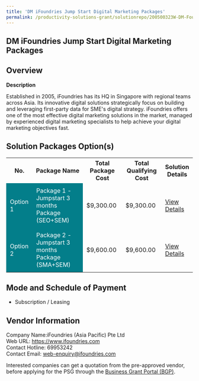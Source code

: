```yaml
---
title: 'DM iFoundries Jump Start Digital Marketing Packages'
permalink: /productivity-solutions-grant/solutionrepo/200500323W-DM-Foundrs-Jump-Strt-Dgtl-Mrktng-PKG-G
---
```


## DM iFoundries Jump Start Digital Marketing Packages

## Overview

**Description**

Established in 2005, iFoundries has its HQ in Singapore with regional teams across Asia. Its innovative digital solutions strategically focus on building and leveraging first-party data for SME's digital strategy. iFoundries offers one of the most effective digital marketing solutions in the market, managed by experienced digital marketing specialists to help achieve your digital marketing objectives fast.

## Solution Packages Option(s)

<table>
<tr>
<th><b>No.</b></th>
<th><b>Package Name</b></th>
<th><b>Total Package Cost</b></th>
<th><b>Total Qualifying Cost</b></th>
<th><b>Solution Details</b></th>
</tr>
<tr>
<td style='padding: 10px; background-color: #037E8A; color: #FFFFFF;'>Option 1</td>
<td style='padding: 10px; background-color: #037E8A; color: #FFFFFF;'>Package 1 - Jumpstart 3 months Package (SEO+SEM)</td>
<td style='padding: 10px;'>$9,300.00</td>
<td style='padding: 10px;'>$9,300.00</td>
<td style='padding: 10px;'><a href='/images/psg/iFoundries_DM_iFoundries_Desensitised_Annex_3_Part1.pdf' target='_blank'>View Details</a></td>
</tr>
<tr>
<td style='padding: 10px; background-color: #037E8A; color: #FFFFFF;'>Option 2</td>
<td style='padding: 10px; background-color: #037E8A; color: #FFFFFF;'>Package 2 - Jumpstart 3 months Package (SMA+SEM)</td>
<td style='padding: 10px;'>$9,600.00</td>
<td style='padding: 10px;'>$9,600.00</td>
<td style='padding: 10px;'><a href='/images/psg/iFoundries_DM_iFoundries_Desensitised_Annex_3_Part2.pdf' target='_blank'>View Details</a></td>
</tr>
</table>

## Mode and Schedule of Payment

 - Subscription / Leasing

## Vendor Information

 Company Name:iFoundries (Asia Pacific) Pte Ltd<br>Web URL: https://www.ifoundries.com <br>Contact Hotline: 69953242 <br>Contact Email: web-enquiry@ifoundries.com <br>

Interested companies can get a quotation from the pre-approved vendor, before applying for the PSG through the <a href='https://www.businessgrants.gov.sg/' target='_blank' rel='noopener'>Business Grant Portal (BGP)</a>.

<script src="/jquery/resize-tables.js"></script>
